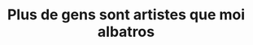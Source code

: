 ---
title: Plus de gens sont artistes que moi albatros
informations:  Pour Yves Bartlett, avec Timothée Casilli, livre de diplôme, 3 livrets de 16 pages, 6 feuilles volantes, reliure dos carré collé.
img: mange/albatros/9-red-alt.jpg
---